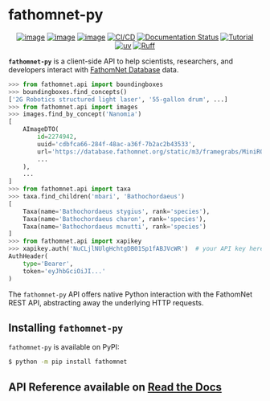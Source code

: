 # fathomnet-py

<div align="center">

[![image](https://img.shields.io/pypi/v/fathomnet.svg)](https://pypi.python.org/pypi/fathomnet)
[![image](https://img.shields.io/pypi/l/fathomnet.svg)](https://github.com/fathomnet/fathomnet-py/blob/main/LICENSE)
[![image](https://img.shields.io/pypi/pyversions/fathomnet.svg)](https://pypi.python.org/pypi/fathomnet)
[![CI/CD](https://github.com/fathomnet/fathomnet-py/actions/workflows/cicd.yml/badge.svg)](https://github.com/fathomnet/fathomnet-py/actions/workflows/cicd.yml)
[![Documentation Status](https://readthedocs.org/projects/fathomnet-py/badge/?version=latest)](https://fathomnet-py.readthedocs.io/en/latest/?badge=latest)
[![Tutorial](https://colab.research.google.com/assets/colab-badge.svg)](https://colab.research.google.com/github/fathomnet/fathomnet-py/blob/main/examples/tutorial.ipynb)
[![uv](https://img.shields.io/endpoint?url=https://raw.githubusercontent.com/astral-sh/uv/main/assets/badge/v0.json)](https://github.com/astral-sh/uv)
[![Ruff](https://img.shields.io/endpoint?url=https://raw.githubusercontent.com/astral-sh/ruff/main/assets/badge/v2.json)](https://docs.astral.sh/ruff/)

</div>

**`fathomnet-py`** is a client-side API to help scientists, researchers, and developers interact with [FathomNet Database](https://database.fathomnet.org/) data.

```python
>>> from fathomnet.api import boundingboxes
>>> boundingboxes.find_concepts()
['2G Robotics structured light laser', '55-gallon drum', ...]
>>> from fathomnet.api import images
>>> images.find_by_concept('Nanomia')
[
    AImageDTO(
        id=2274942, 
        uuid='cdbfca66-284f-48ac-a36f-7b2ac2b43533', 
        url='https://database.fathomnet.org/static/m3/framegrabs/MiniROV/images/0056/02_18_37_20.png', 
        ...
    ),
    ...
]
>>> from fathomnet.api import taxa
>>> taxa.find_children('mbari', 'Bathochordaeus')
[
    Taxa(name='Bathochordaeus stygius', rank='species'), 
    Taxa(name='Bathochordaeus charon', rank='species'), 
    Taxa(name='Bathochordaeus mcnutti', rank='species')
]
>>> from fathomnet.api import xapikey
>>> xapikey.auth('NuCLjlNUlgHchtgDB01Sp1fABJVcWR')  # your API key here
AuthHeader(
    type='Bearer', 
    token='eyJhbGciOiJI...'
)
```

The `fathomnet-py` API offers native Python interaction with the FathomNet REST API, abstracting away the underlying HTTP requests.

## Installing `fathomnet-py`

`fathomnet-py` is available on PyPI:

```bash
$ python -m pip install fathomnet
```

## API Reference available on [Read the Docs](https://fathomnet-py.readthedocs.io/)
